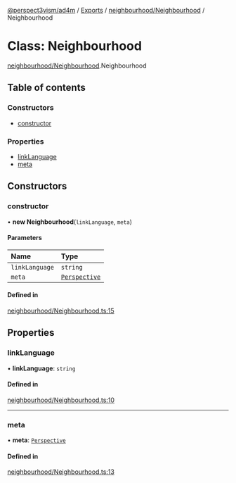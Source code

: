 [@perspect3vism/ad4m](../README.md) / [Exports](../modules.md) / [neighbourhood/Neighbourhood](../modules/neighbourhood_Neighbourhood.md) / Neighbourhood

# Class: Neighbourhood

[neighbourhood/Neighbourhood](../modules/neighbourhood_Neighbourhood.md).Neighbourhood

## Table of contents

### Constructors

- [constructor](neighbourhood_Neighbourhood.Neighbourhood.md#constructor)

### Properties

- [linkLanguage](neighbourhood_Neighbourhood.Neighbourhood.md#linklanguage)
- [meta](neighbourhood_Neighbourhood.Neighbourhood.md#meta)

## Constructors

### constructor

• **new Neighbourhood**(`linkLanguage`, `meta`)

#### Parameters

| Name | Type |
| :------ | :------ |
| `linkLanguage` | `string` |
| `meta` | [`Perspective`](perspectives_Perspective.Perspective.md) |

#### Defined in

[neighbourhood/Neighbourhood.ts:15](https://github.com/perspect3vism/ad4m/blob/cbcbd30/src/neighbourhood/Neighbourhood.ts#L15)

## Properties

### linkLanguage

• **linkLanguage**: `string`

#### Defined in

[neighbourhood/Neighbourhood.ts:10](https://github.com/perspect3vism/ad4m/blob/cbcbd30/src/neighbourhood/Neighbourhood.ts#L10)

___

### meta

• **meta**: [`Perspective`](perspectives_Perspective.Perspective.md)

#### Defined in

[neighbourhood/Neighbourhood.ts:13](https://github.com/perspect3vism/ad4m/blob/cbcbd30/src/neighbourhood/Neighbourhood.ts#L13)
